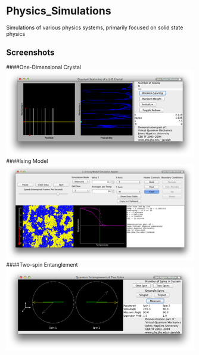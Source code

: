 Physics_Simulations
===================

Simulations of various physics systems, primarily focused on solid state physics

Screenshots
--------

####One-Dimensional Crystal
![1D Crystal](https://github.com/jeffwass/Physics_Simulations/raw/master/img/Crystal1D.png)
####Ising Model
![Ising Model](https://github.com/jeffwass/Physics_Simulations/raw/master/img/Ising.png)
####Two-spin Entanglement
![Entanglement](https://github.com/jeffwass/Physics_Simulations/raw/master/img/Entangle.png)